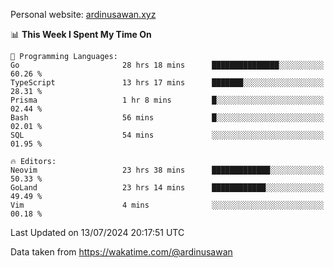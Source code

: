 Personal website: [ardinusawan.xyz](https://ardinusawan.xyz)

<!--START_SECTION:waka-->
📊 **This Week I Spent My Time On** 

```text
💬 Programming Languages: 
Go                       28 hrs 18 mins      ███████████████░░░░░░░░░░   60.26 % 
TypeScript               13 hrs 17 mins      ███████░░░░░░░░░░░░░░░░░░   28.31 % 
Prisma                   1 hr 8 mins         █░░░░░░░░░░░░░░░░░░░░░░░░   02.44 % 
Bash                     56 mins             █░░░░░░░░░░░░░░░░░░░░░░░░   02.01 % 
SQL                      54 mins             ░░░░░░░░░░░░░░░░░░░░░░░░░   01.95 % 

🔥 Editors: 
Neovim                   23 hrs 38 mins      █████████████░░░░░░░░░░░░   50.33 % 
GoLand                   23 hrs 14 mins      ████████████░░░░░░░░░░░░░   49.49 % 
Vim                      4 mins              ░░░░░░░░░░░░░░░░░░░░░░░░░   00.18 % 
```


 Last Updated on 13/07/2024 20:17:51 UTC
<!--END_SECTION:waka-->
Data taken from https://wakatime.com/@ardinusawan
